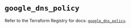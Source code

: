 # `google_dns_policy`

Refer to the Terraform Registry for docs: [`google_dns_policy`](https://registry.terraform.io/providers/hashicorp/google/6.26.0/docs/resources/dns_policy).
